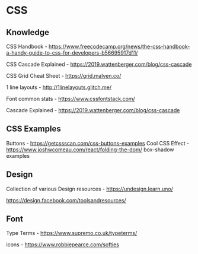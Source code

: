 # CSS

## Knowledge

CSS Handbook - https://www.freecodecamp.org/news/the-css-handbook-a-handy-guide-to-css-for-developers-b56695917d11/

CSS Cascade Explained - https://2019.wattenberger.com/blog/css-cascade

CSS Grid Cheat Sheet - https://grid.malven.co/

1 line layouts - http://1linelayouts.glitch.me/

Font common stats - https://www.cssfontstack.com/


Cascade Explained - https://2019.wattenberger.com/blog/css-cascade

## CSS Examples

Buttons - https://getcssscan.com/css-buttons-examples
Cool CSS Effect - https://www.joshwcomeau.com/react/folding-the-dom/
box-shadow examples

## Design 

Collection of various Design resources - https://undesign.learn.uno/

https://design.facebook.com/toolsandresources/

## Font

Type Terms - https://www.supremo.co.uk/typeterms/

icons - https://www.robbiepearce.com/softies
